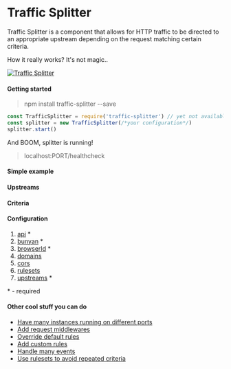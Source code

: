 Traffic Splitter
==

Traffic Splitter is a component that allows for HTTP traffic to be directed to an appropriate upstream depending on the request matching certain criteria.

How it really works? It's not magic..

[![Traffic Splitter](https://cloud.githubusercontent.com/assets/12852058/26411570/15979fe6-409e-11e7-85e9-440f87e1ebad.png)](https://www.mindera.com)

#### Getting started
> npm install traffic-splitter --save

```javascript
const TrafficSplitter = require('traffic-splitter') // yet not available
const splitter = new TrafficSplitter(/*your configuration*/)
splitter.start()
```
And BOOM, splitter is running!
> localhost:PORT/healthcheck

#### Simple example


#### Upstreams

#### Criteria

#### Configuration
  1. [api](http://trafficsplitter.io/configuration/api) *
  2. [bunyan](http://trafficsplitter.io/configuration/bunyan) *
  3. [browserId](http://trafficsplitter.io/configuration/browserId) *
  4. [domains](http://trafficsplitter.io/configuration/domains)
  5. [cors](http://trafficsplitter.io/configuration/cors)
  6. [rulesets](http://trafficsplitter.io/configuration/rulesets)
  7. [upstreams](http://trafficsplitter.io/configuration/upstreams) *

\* - required

#### Other cool stuff you can do
  - [Have many instances running on different ports](http://trafficsplitter.io/instances)
  - [Add request middlewares](http://trafficsplitter.io/middlewares)
  - [Override default rules](http://trafficsplitter.io/default-rules)
  - [Add custom rules](http://trafficsplitter.io/custom-rules)
  - [Handle many events](http://trafficsplitter.io/events)
  - [Use rulesets to avoid repeated criteria](http://trafficsplitter.io/rulesets)
